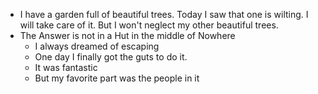 
- I have a garden full of beautiful trees. Today I saw that one is wilting. I will take care of it. But I won't neglect my other beautiful trees.
- The Answer is not in a Hut in the middle of Nowhere
	- I always dreamed of escaping
	- One day I finally got the guts to do it.
	- It was fantastic
	- But my favorite part was the people in it